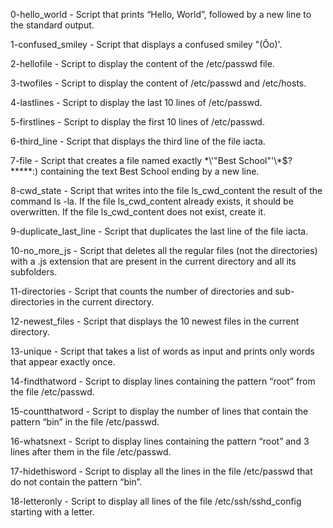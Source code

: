 0-hello_world - Script that prints “Hello, World”, followed by a new line to the standard output.


1-confused_smiley - Script that displays a confused smiley "(Ôo)'.

2-hellofile - Script to display the content of the /etc/passwd file.

3-twofiles - Script to display the content of /etc/passwd and /etc/hosts.

4-lastlines - Script to display the last 10 lines of /etc/passwd.

5-firstlines - Script to display the first 10 lines of /etc/passwd.

6-third_line - Script that displays the third line of the file iacta.

7-file - Script that creates a file named exactly \*\\'"Best School"\'\\*$\?\*\*\*\*\*:) containing the text Best School ending by a new line.

8-cwd_state - Script that writes into the file ls_cwd_content the result of the command ls -la. If the file ls_cwd_content already exists, it should be overwritten. If the file ls_cwd_content does not exist, create it.

9-duplicate_last_line - Script that duplicates the last line of the file iacta.

10-no_more_js - Script that deletes all the regular files (not the directories) with a .js extension that are present in the current directory and all its subfolders.

11-directories - Script that counts the number of directories and sub-directories in the current directory.

12-newest_files - Script that displays the 10 newest files in the current directory.

13-unique - Script that takes a list of words as input and prints only words that appear exactly once.

14-findthatword - Script to display lines containing the pattern “root” from the file /etc/passwd.

15-countthatword - Script to display the number of lines that contain the pattern “bin” in the file /etc/passwd.

16-whatsnext - Script to display lines containing the pattern “root” and 3 lines after them in the file /etc/passwd.

17-hidethisword - Script to display all the lines in the file /etc/passwd that do not contain the pattern “bin”.

18-letteronly - Script to display all lines of the file /etc/ssh/sshd_config starting with a letter.
